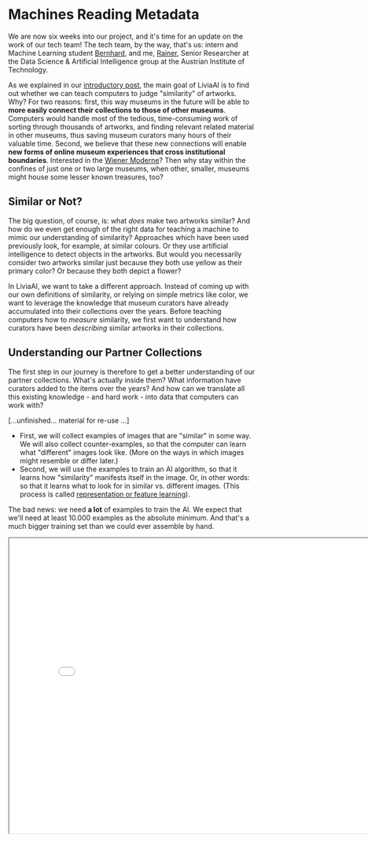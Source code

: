 # Machines Reading Metadata

We are now six weeks into our project, and it's time for an update on the work of our tech team! The tech team, by the way, that's us: intern and Machine Learning student [Bernhard](#), and me, [Rainer](#), Senior Researcher at the Data Science & Artificial Intelligence group at the Austrian Institute of Technology.

As we explained in our [introductory post](#), the main goal of LiviaAI is to find out whether we can teach computers to judge "similarity" of artworks. Why? 
For two reasons: first, this way museums in the future will be able to __more easily connect their collections to those of other museums__. Computers would handle most of the tedious, time-consuming work of sorting through thousands of artworks, and finding relevant related material in other museums, thus saving museum curators many hours of their valuable time. Second, we believe that these new connections will enable __new forms of online museum experiences that cross institutional boundaries__. Interested in the [Wiener Moderne](https://en.wikipedia.org/wiki/Wiener_Moderne)? Then why stay within the confines of just one or two large museums, when other, smaller, museums might house some lesser known treasures, too?

## Similar or Not?

The big question, of course, is: what _does_ make two artworks similar? And how do we even get enough of the right data for teaching a machine to mimic our understanding of similarity? Approaches which have been used previously look, for example, at similar colours. Or they use artificial intelligence to detect objects in the artworks. But would you necessarily consider two artworks similar just because they both use yellow as their primary color? Or because they both depict a flower?

In LiviaAI, we want to take a different approach. Instead of coming up with our own definitions of similarity, or relying on simple metrics like color, we want to leverage the knowledge that museum curators have already accumulated into their collections over the years. Before teaching computers how to _measure_ similarity, we first want to understand how curators have been _describing_ similar artworks in their collections. 

## Understanding our Partner Collections 

The first step in our journey is therefore to get a better understanding of our partner collections. What's actually inside them? What information have curators added to the items over the years? And how can we translate all this existing knowledge - and hard work - into data that computers can work with?




[...unfinished... material for re-use ...]


- First, we will collect examples of images that are "similar" in some way. We will also collect counter-examples, so that the
  computer can learn what "different" images look like. (More on the ways in which images might resemble or differ later.) 
- Second, we will use the examples to train an AI algorithm, so that it learns how "similarity" manifests itself in the image. Or, 
  in other words: so that it learns what to look for in similar vs. different images. (This process is called 
  [representation or feature learning](https://en.wikipedia.org/wiki/Feature_learning)).

The bad news: we need __a lot__ of examples to train the AI. We expect that we'll need at least 10.000 examples as the absolute minimum. And that's a much bigger training set than we could ever assemble by hand.

<iframe 
  src="/embeds/blog/2022-04/embeddings-example.html"
  style="width:800px; height:600px;">
</iframe>





